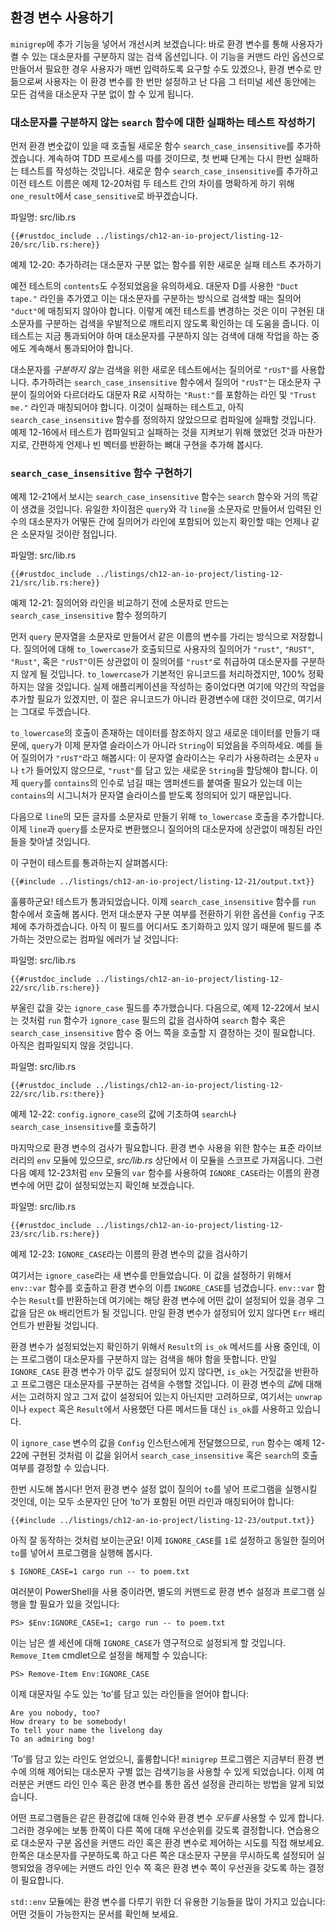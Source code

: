 ## 환경 변수 사용하기

`minigrep`에 추가 기능을 넣어서 개선시켜 보겠습니다: 바로 환경
변수를 통해 사용자가 켤 수 있는 대소문자를 구분하지 않는 검색
옵션입니다. 이 기능을 커맨드 라인 옵션으로 만들어서 필요한 경우
사용자가 매번 입력하도록 요구할 수도 있겠으나, 환경 변수로 만듦으로써
사용자는 이 환경 변수를 한 번만 설정하고 난 다음 그 터미널 세션
동안에는 모든 검색을 대소문자 구분 없이 할 수 있게 됩니다.

### 대소문자를 구분하지 않는 `search` 함수에 대한 실패하는 테스트 작성하기

먼저 환경 변숫값이 있을 때 호출될 새로운 함수 `search_case_insensitive`를
추가하겠습니다. 계속하여 TDD 프로세스를 따를 것이므로, 첫 번째 단계는
다시 한번 실패하는 테스트를 작성하는 것입니다. 새로운 함수
`search_case_insensitive`를 추가하고 이전 테스트 이름은
예제 12-20처럼 두 테스트 간의 차이를 명확하게 하기 위해 `one_result`에서
`case_sensitive`로 바꾸겠습니다.

<span class="filename">파일명: src/lib.rs</span>

```rust,ignore,does_not_compile
{{#rustdoc_include ../listings/ch12-an-io-project/listing-12-20/src/lib.rs:here}}
```

<span class="caption">예제 12-20: 추가하려는 대소문자 구분 없는 함수를 위한
새로운 실패 테스트 추가하기</span>

예전 테스트의 `contents`도 수정되었음을 유의하세요. 대문자 D를 사용한
`"Duct tape."` 라인을 추가였고 이는 대소문자를 구분하는 방식으로 검색할
때는 질의어 `"duct"`에 매칭되지 않아야 합니다. 이렇게 예전 테스트를 변경하는
것은 이미 구현된 대소문자를 구분하는 검색을 우발적으로 깨트리지 않도록
확인하는 데 도움을 줍니다. 이 테스트는 지금 통과되어야 하며 대소문자를
구분하지 않는 검색에 대해 작업을 하는 중에도 계속해서 통과되어야 합니다.

대소문자를 *구분하지 않는* 검색을 위한 새로운 테스트에서는 질의어로 `"rUsT"`를
사용합니다. 추가하려는 `search_case_insensitive` 함수에서 질의어
`"rUsT"`는 대소문자 구분이 질의어와 다르더라도 대문자 R로 시작하는
`"Rust:"`를 포함하는 라인 및 `"Trust me."` 라인과 매칭되어야 합니다.
이것이 실패하는 테스트고, 아직 `search_case_insensitive` 함수를
정의하지 않았으므로 컴파일에 실패할 것입니다. 예제 12-16에서 테스트가
컴파일되고 실패하는 것을 지켜보기 위해 했었던 것과 마찬가지로, 간편하게
언제나 빈 벡터를 반환하는 뼈대 구현을 추가해 봅시다.

### `search_case_insensitive` 함수 구현하기

예제 12-21에서 보시는 `search_case_insensitive` 함수는 `search`
함수와 거의 똑같이 생겼을 것입니다. 유일한 차이점은 `query`와 각 `line`을
소문자로 만들어서 입력된 인수의 대소문자가 어떻든 간에 질의어가 라인에
포함되어 있는지 확인할 때는 언제나 같은 소문자일 것이란 점입니다.

<span class="filename">파일명: src/lib.rs</span>

```rust,noplayground
{{#rustdoc_include ../listings/ch12-an-io-project/listing-12-21/src/lib.rs:here}}
```

<span class="caption">예제 12-21: 질의어와 라인을 비교하기 전에 소문자로
만드는 `search_case_insensitive` 함수 정의하기</span>

먼저 `query` 문자열을 소문자로 만들어서 같은 이름의 변수를 가리는
방식으로 저장합니다. 질의어에 대해 `to_lowercase`가 호출되므로
사용자의 질의어가 `"rust"`, `"RUST"`, `"Rust"`, 혹은 `"rUsT"`이든
상관없이 이 질의어를 `"rust"`로 취급하여 대소문자를 구분하지 않게 될
것입니다. `to_lowercase`가 기본적인 유니코드를 처리하겠지만, 100% 정확하지는
않을 것입니다. 실제 애플리케이션을 작성하는 중이었다면 여기에 약간의 작업을
추가할 필요가 있겠지만, 이 절은 유니코드가 아니라 환경변수에 대한 것이므로,
여기서는 그대로 두겠습니다.

`to_lowercase`의 호출이 존재하는 데이터를 참조하지 않고 새로운 데이터를
만들기 때문에, `query`가 이제 문자열 슬라이스가 아니라 `String`이 되었음을
주의하세요. 예를 들어 질의어가 `"rUsT"`라고 해봅시다: 이 문자열 슬라이스는
우리가 사용하려는 소문자 `u`나 `t`가 들어있지 않으므로, `"rust"`를 담고 있는
새로운 `String`을 할당해야 합니다. 이제 `query`를 `contains`의 인수로
넘길 때는 앰퍼센드를 붙여줄 필요가 있는데 이는 `contains`의 시그니처가 문자열
슬라이스를 받도록 정의되어 있기 때문입니다.

다음으로 `line`의 모든 글자를 소문자로 만들기 위해 `to_lowercase` 호출을
추가합니다. 이제 `line`과 `query`를 소문자로 변환했으니 질의어의 대소문자에
상관없이 매칭된 라인들을 찾아낼 것입니다.

이 구현이 테스트를 통과하는지 살펴봅시다:

```console
{{#include ../listings/ch12-an-io-project/listing-12-21/output.txt}}
```

훌륭하군요! 테스트가 통과되었습니다. 이제 `search_case_insensitive`
함수를 `run` 함수에서 호출해 봅시다. 먼저 대소분자 구분 여부를 전환하기
위한 옵션을 `Config` 구조체에 추가하겠습니다. 아직 이 필드를 어디서도
초기화하고 있지 않기 때문에 필드를 추가하는 것만으로는 컴파일 에러가
날 것입니다:

<span class="filename">파일명: src/lib.rs</span>

```rust,ignore,does_not_compile
{{#rustdoc_include ../listings/ch12-an-io-project/listing-12-22/src/lib.rs:here}}
```

부울린 값을 갖는 `ignore_case` 필드를 추가했습니다. 다음으로, 예제 12-22에서
보시는 것처럼 `run` 함수가 `ignore_case` 필드의 값을 검사하여
`search` 함수 혹은 `search_case_insensitive` 함수 중 어느 쪽을 호출할
지 결정하는 것이 필요합니다. 아직은 컴파일되지 않을 것입니다.

<span class="filename">파일명: src/lib.rs</span>

```rust,ignore,does_not_compile
{{#rustdoc_include ../listings/ch12-an-io-project/listing-12-22/src/lib.rs:there}}
```

<span class="caption">예제 12-22: `config.ignore_case`의 값에
기초하여 `search`나 `search_case_insensitive`를 호출하기</span>

마지막으로 환경 변수의 검사가 필요합니다. 환경 변수 사용을
위한 함수는 표준 라이브러리의 `env` 모듈에 있으므로,
*src/lib.rs* 상단에서 이 모듈을 스코프로 가져옵니다.
그런 다음 예제 12-23처럼 `env` 모듈의 `var` 함수를
사용하여 `IGNORE_CASE`라는 이름의 환경 변수에 어떤 값이
설정되었는지 확인해 보겠습니다.

<span class="filename">파일명: src/lib.rs</span>

```rust,noplayground
{{#rustdoc_include ../listings/ch12-an-io-project/listing-12-23/src/lib.rs:here}}
```

<span class="caption">예제 12-23: `IGNORE_CASE`라는 이름의 환경 변수의
값을 검사하기</span>

여기서는 `ignore_case`라는 새 변수를 만들었습니다. 이 값을 설정하기
위해서 `env::var` 함수를 호출하고 환경 변수의 이름 `INGORE_CASE`를
넘겼습니다. `env::var` 함수는 `Result`를 반환하는데 여기에는 해당
환경 변수에 어떤 값이 설정되어 있을 경우 그 값을 담은 `Ok` 배리언트가
될 것입니다. 만일 환경 변수가 설정되어 있지 않다면 `Err` 배리언트가
반환될 것입니다.

환경 변수가 설정되었는지 확인하기 위해서 `Result`의 `is_ok` 메서드를
사용 중인데, 이는 프로그램이 대소문자를 구분하지 않는 검색을 해야 함을
뜻합니다. 만일 `IGNORE_CASE` 환경 변수가 아무 값도 설정되어 있지 않다면,
`is_ok`는 거짓값을 반환하고 프로그램은 대소문자를 구분하는 검색을 수행할
것입니다. 이 환경 변수의 *값*에 대해서는 고려하지 않고 그저 값이 설정되어
있는지 아닌지만 고려하므로, 여기서는 `unwrap`이나 `expect` 혹은 `Result`에서
사용했던 다른 메서드들 대신 `is_ok`를 사용하고 있습니다.

이 `ignore_case` 변수의 값을 `Config` 인스턴스에게 전달했으므로, `run` 함수는
예제 12-22에 구현된 것처럼 이 값을 읽어서 `search_case_insensitive` 혹은
`search`의 호출 여부를 결정할 수 있습니다.

한번 시도해 봅시다! 먼저 환경 변수 설정 없이 질의어 `to`를 넣어 프로그램을
실행시킬 것인데, 이는 모두 소문자인 단어 ‘to’가 포함된 어떤 라인과
매칭되어야 합니다:

```console
{{#include ../listings/ch12-an-io-project/listing-12-23/output.txt}}
```

아직 잘 동작하는 것처럼 보이는군요! 이제 `IGNORE_CASE`를 `1`로 설정하고
동일한 질의어 `to`를 넣어서 프로그램을 실행해 봅시다.

```console
$ IGNORE_CASE=1 cargo run -- to poem.txt
```

여러분이 PowerShell을 사용 중이라면, 별도의 커맨드로 환경 변수 설정과 프로그램 실행을
할 필요가 있을 것입니다:

```console
PS> $Env:IGNORE_CASE=1; cargo run -- to poem.txt
```

이는 남은 셸 세션에 대해 `IGNORE_CASE`가 영구적으로 설정되게 할
것입니다. `Remove_Item` cmdlet으로 설정을 해제할 수 있습니다:

```console
PS> Remove-Item Env:IGNORE_CASE
```

이제 대문자일 수도 있는 ‘to’를 담고 있는 라인들을 얻어야 합니다:

<!-- manual-regeneration
cd listings/ch12-an-io-project/listing-12-23
IGNORE_CASE=1 cargo run -- to poem.txt
can't extract because of the environment variable
-->

```console
Are you nobody, too?
How dreary to be somebody!
To tell your name the livelong day
To an admiring bog!
```

‘To’를 담고 있는 라인도 얻었으니, 훌륭합니다! `minigrep` 프로그램은 지금부터
환경 변수에 의해 제어되는 대소문자 구별 없는 검색기능을 사용할 수 있게 되었습니다.
이제 여러분은 커맨드 라인 인수 혹은 환경 변수를 통한 옵션 설정을 관리하는 방법을
알게 되었습니다.

어떤 프로그램들은 같은 환경값에 대해 인수와 환경 변수 *모두를* 사용할 수
있게 합니다. 그러한 경우에는 보통 한쪽이 다른 쪽에 대해 우선순위를 갖도록
결정합니다. 연습용으로 대소문자 구분 옵션을 커맨드 라인 혹은
환경 변수로 제어하는 시도를 직접 해보세요. 한쪽은 대소문자를
구분하도록 하고 다른 쪽은 대소문자 구분을 무시하도록 설정되어 실행되었을
경우에는 커맨드 라인 인수 쪽 혹은 환경 변수 쪽이 우선권을 갖도록 하는
결정이 필요합니다.

`std::env` 모듈에는 환경 변수를 다루기 위한 더 유용한 기능들을 많이 가지고
있습니다: 어떤 것들이 가능한지는 문서를 확인해 보세요.
